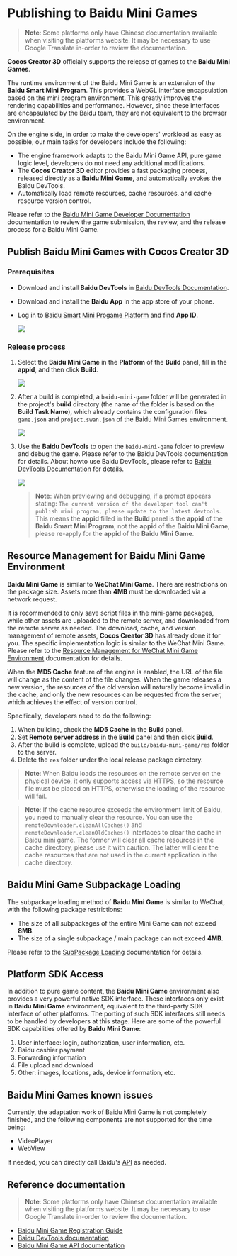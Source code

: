 # Publishing to Baidu Mini Games

> **Note**: Some platforms only have Chinese documentation available when visiting the platforms website. It may be necessary to use Google Translate in-order to review the documentation.

**Cocos Creator 3D** officially supports the release of games to the **Baidu Mini Games**.

The runtime environment of the Baidu Mini Game is an extension of the **Baidu Smart Mini Program**. This provides a WebGL interface encapsulation based on the mini program environment. This greatly improves the rendering capabilities and performance. However, since these interfaces are encapsulated by the Baidu team, they are not equivalent to the browser environment.

On the engine side, in order to make the developers' workload as easy as possible, our main tasks for developers include the following:

- The engine framework adapts to the Baidu Mini Game API, pure game logic level, developers do not need any additional modifications.
- The **Cocos Creator 3D** editor provides a fast packaging process, released directly as a **Baidu Mini Game**, and automatically evokes the Baidu DevTools.
- Automatically load remote resources, cache resources, and cache resource version control.

Please refer to the [Baidu Mini Game Developer Documentation](https://smartprogram.baidu.com/docs/game/) documentation to review the game submission, the review, and the release process for a Baidu Mini Game.

## Publish Baidu Mini Games with Cocos Creator 3D

### Prerequisites

- Download and install **Baidu DevTools** in [Baidu DevTools Documentation](https://smartprogram.baidu.com/docs/game/tutorials/howto/dev/).
- Download and install the **Baidu App** in the app store of your phone.
- Log in to [Baidu Smart Mini Progame Platform](https://smartprogram.baidu.com/developer/index.html) and find **App ID**.

  ![](./publish-baidugame/appid.png)

### Release process

1. Select the **Baidu Mini Game** in the **Platform** of the **Build** panel, fill in the **appid**, and then click **Build**.

    ![](./publish-baidugame/build.png)

2. After a build is completed, a `baidu-mini-game` folder will be generated in the project's **build** directory (the name of the folder is based on the **Build Task Name**), which already contains the configuration files `game.json` and `project.swan.json` of the Baidu Mini Games environment.

    ![](./publish-baidugame/package.png)

3. Use the **Baidu DevTools** to open the `baidu-mini-game` folder to preview and debug the game. Please refer to the Baidu DevTools documentation for details. About how ​​to use Baidu DevTools, please refer to [Baidu DevTools Documentation](https://smartprogram.baidu.com/docs/game/tutorials/howto/dev/) for details.

    ![](./publish-baidugame/preview.png)

    > **Note**: When previewing and debugging, if a prompt appears stating: `The current version of the developer tool can't publish mini program, please update to the latest devtools`. This means the **appid** filled in the **Build** panel is the **appid** of the **Baidu Smart Mini Program**, not the **appid** of the **Baidu Mini Game**, please re-apply for the **appid** of the **Baidu Mini Game**.

## Resource Management for Baidu Mini Game Environment

**Baidu Mini Game** is similar to **WeChat Mini Game**. There are restrictions on the package size. Assets more than **4MB** must be downloaded via a network request.

It is recommended to only save script files in the mini-game packages, while other assets are uploaded to the remote server, and downloaded from the remote server as needed. The download, cache, and version management of remote assets, **Cocos Creator 3D** has already done it for you. The specific implementation logic is similar to the WeChat Mini Game. Please refer to the [Resource Management for WeChat Mini Game Environment](./publish-wechatgame.md) documentation for details.

When the **MD5 Cache** feature of the engine is enabled, the URL of the file will change as the content of the file changes. When the game releases a new version, the resources of the old version will naturally become invalid in the cache, and only the new resources can be requested from the server, which achieves the effect of version control.

Specifically, developers need to do the following:

1. When building, check the **MD5 Cache** in the **Build** panel.
2. Set **Remote server address** in the **Build** panel and then click **Build**.
3. After the build is complete, upload the `build/baidu-mini-game/res` folder to the server.
4. Delete the `res` folder under the local release package directory.

> **Note**: When Baidu loads the resources on the remote server on the physical device, it only supports access via HTTPS, so the resource file must be placed on HTTPS, otherwise the loading of the resource will fail.

> **Note**: If the cache resource exceeds the environment limit of Baidu, you need to manually clear the resource. You can use the `remoteDownloader.cleanAllCaches()` and `remoteDownloader.cleanOldCaches()` interfaces to clear the cache in Baidu mini game. The former will clear all cache resources in the cache directory, please use it with caution. The latter will clear the cache resources that are not used in the current application in the cache directory.

## Baidu Mini Game Subpackage Loading

The subpackage loading method of **Baidu Mini Game** is similar to WeChat, with the following package restrictions:

- The size of all subpackages of the entire Mini Game can not exceed **8MB**.
- The size of a single subpackage / main package can not exceed **4MB**.

Please refer to the [SubPackage Loading](../../asset/subpackage.md) documentation for details.

## Platform SDK Access

In addition to pure game content, the **Baidu Mini Game** environment also provides a very powerful native SDK interface. These interfaces only exist in **Baidu Mini Game** environment, equivalent to the third-party SDK interface of other platforms. The porting of such SDK interfaces still needs to be handled by developers at this stage. Here are some of the powerful SDK capabilities offered by **Baidu Mini Game**:

1. User interface: login, authorization, user information, etc.
2. Baidu cashier payment
3. Forwarding information
4. File upload and download
5. Other: images, locations, ads, device information, etc.

## Baidu Mini Games known issues

Currently, the adaptation work of Baidu Mini Game is not completely finished, and the following components are not supported for the time being:

- VideoPlayer
- WebView

If needed, you can directly call Baidu's [API](https://smartprogram.baidu.com/docs/game/api/openApi/authorize/) as needed.

## Reference documentation

> **Note**: Some platforms only have Chinese documentation available when visiting the platforms website. It may be necessary to use Google Translate in-order to review the documentation.

- [Baidu Mini Game Registration Guide](https://smartprogram.baidu.com/docs/game/)
- [Baidu DevTools documentation](https://smartprogram.baidu.com/docs/game/tutorials/howto/dev/)
- [Baidu Mini Game API documentation](https://smartprogram.baidu.com/docs/game/api/openApi/authorize/)

